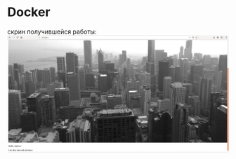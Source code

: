 # Docker
скрин получившейся работы:
![screen](https://github.com/kawakate/lab3/blob/master/%D0%A1%D0%BD%D0%B8%D0%BC%D0%BE%D0%BA%20%D1%8D%D0%BA%D1%80%D0%B0%D0%BD%D0%B0%20%D0%BE%D1%82%202019-06-01%2012-35-42.png)

